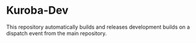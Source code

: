 # Kuroba-Dev
This repository automatically builds and releases development builds on a dispatch event from the main repository.
